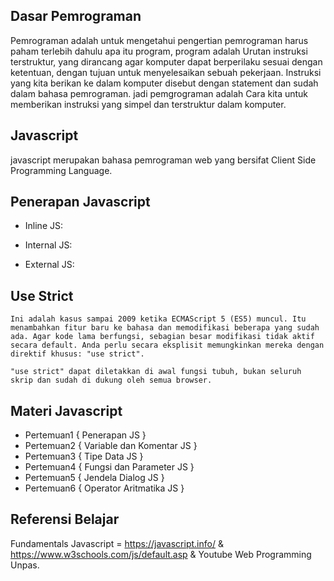 ## Dasar Pemrograman

Pemrograman adalah untuk mengetahui pengertian pemrograman harus paham terlebih dahulu apa itu program, program adalah Urutan instruksi terstruktur, yang dirancang agar komputer dapat berperilaku sesuai dengan ketentuan, dengan tujuan untuk menyelesaikan sebuah pekerjaan. Instruksi yang kita berikan ke dalam komputer disebut dengan statement dan sudah dalam bahasa pemrograman. jadi pemgrograman adalah Cara kita untuk memberikan instruksi yang simpel dan terstruktur dalam komputer.  

## Javascript

javascript merupakan bahasa pemrograman web yang bersifat Client Side Programming Language.

## Penerapan Javascript

- Inline JS:
	<script type="text/javascript">
		<a href="#" onclick="alert('Hai...!!!')"> Klik Aku </a>
	</script>

- Internal JS:
	<script type="text/javascript">
		alert('Selamat Datang');
	</script>

- External JS:
	<script type="text/javascript" src="skrip.js"></script>

## Use Strict
	Ini adalah kasus sampai 2009 ketika ECMAScript 5 (ES5) muncul. Itu menambahkan fitur baru ke bahasa dan memodifikasi beberapa yang sudah ada. Agar kode lama berfungsi, sebagian besar modifikasi tidak aktif secara default. Anda perlu secara eksplisit memungkinkan mereka dengan direktif khusus: "use strict".

	"use strict" dapat diletakkan di awal fungsi tubuh, bukan seluruh skrip dan sudah di dukung oleh semua browser.

## Materi Javascript

- Pertemuan1 { Penerapan JS }
- Pertemuan2 { Variable dan Komentar JS }
- Pertemuan3 { Tipe Data JS }
- Pertemuan4 { Fungsi dan Parameter JS }
- Pertemuan5 { Jendela Dialog JS }
- Pertemuan6 { Operator Aritmatika JS }

## Referensi Belajar

Fundamentals Javascript = https://javascript.info/ & https://www.w3schools.com/js/default.asp & Youtube Web Programming Unpas.